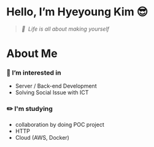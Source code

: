 # Hello, I’m Hyeyoung Kim 😎
> _💎 &nbsp;Life is all about making yourself_


# About Me
### 🌱 I’m interested in 
- Server / Back-end Development
- Solving Social Issue with ICT
### ✏️ I'm studying
- collaboration by doing POC project
- HTTP
- Cloud (AWS, Docker)

<!---
0sunzero0/0sunzero0 is a ✨ special ✨ repository because its `README.md` (this file) appears on your GitHub profile.
You can click the Preview link to take a look at your changes.
--->
